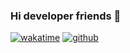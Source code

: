 ### Hi developer friends 👋

[![wakatime](https://wakatime.com/badge/user/0e34b5c2-40f4-4bf5-b3d4-7a909dafccd7.svg)](https://wakatime.com/@0e34b5c2-40f4-4bf5-b3d4-7a909dafccd7)
[![github](https://img.shields.io/github/followers/lmarcoreus56?logo=github&style=plastic)](https://github.com/lmarcoreus56?tab=followers)
